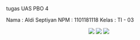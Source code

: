 tugas UAS PBO 4

Nama	: Aldi Septiyan
NPM	: 1101181118
Kelas	: TI - 03

<p align="center">
<img src="dashboard.png"></a>
<img src="tampilan.png"></a>
<img src="user.png"></a> </p>